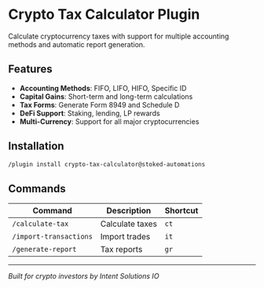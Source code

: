 # Crypto Tax Calculator Plugin

Calculate cryptocurrency taxes with support for multiple accounting methods and automatic report generation.

## Features

- **Accounting Methods**: FIFO, LIFO, HIFO, Specific ID
- **Capital Gains**: Short-term and long-term calculations
- **Tax Forms**: Generate Form 8949 and Schedule D
- **DeFi Support**: Staking, lending, LP rewards
- **Multi-Currency**: Support for all major cryptocurrencies

## Installation

```bash
/plugin install crypto-tax-calculator@stoked-automations
```

## Commands

| Command | Description | Shortcut |
|---------|-------------|----------|
| `/calculate-tax` | Calculate taxes | `ct` |
| `/import-transactions` | Import trades | `it` |
| `/generate-report` | Tax reports | `gr` |

---

*Built for crypto investors by Intent Solutions IO*
